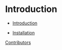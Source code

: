 # Introduction

- [Introduction](./introduction.md)

- [Installation](./installation.md)

<!-- CLI TOC -->

[Contributors]()
